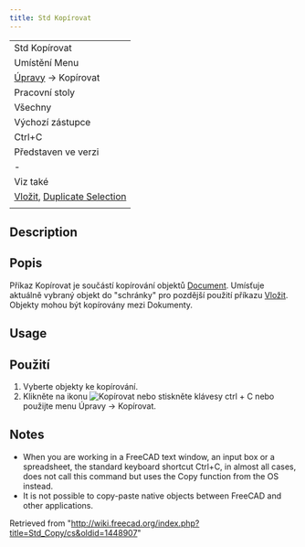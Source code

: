 ```yaml
---
title: Std Kopírovat
---
```

|  |
| --- |
| Std Kopírovat |
| Umístění Menu |
| [Úpravy](/Std_Edit_Menu/cs "Std Edit Menu/cs") → Kopírovat |
| Pracovní stoly |
| Všechny |
| Výchozí zástupce |
| Ctrl+C |
| Představen ve verzi |
| - |
| Viz také |
| [Vložit](/Std_Paste/cs "Std Paste/cs"), [Duplicate Selection](/Std_DuplicateSelection/cs "Std DuplicateSelection/cs") |
|  |

## Description

## Popis

Příkaz Kopírovat je součástí kopírování objektů [Document](/Document_structure "Document structure"). Umísťuje aktuálně vybraný objekt do "schránky" pro pozdější použití příkazu [Vložit](/Std_Paste/cs "Std Paste/cs"). Objekty mohou být kopírovány mezi Dokumenty.

## Usage

## Použití

1. Vyberte objekty ke kopírování.
2. Klikněte na ikonu ![Kopírovat](/images/Std_Copy.png) nebo stiskněte klávesy ctrl + C nebo použijte menu Úpravy → Kopírovat.

## Notes

* When you are working in a FreeCAD text window, an input box or a spreadsheet, the standard keyboard shortcut Ctrl+C, in almost all cases, does not call this command but uses the Copy function from the OS instead.
* It is not possible to copy-paste native objects between FreeCAD and other applications.

Retrieved from "<http://wiki.freecad.org/index.php?title=Std_Copy/cs&oldid=1448907>"